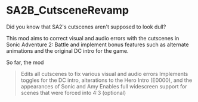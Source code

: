 # SA2B_CutsceneRevamp
Did you know that SA2's cutscenes aren't supposed to look dull?

This mod aims to correct visual and audio errors with the cutscenes in Sonic Adventure 2: Battle and implement bonus features such as alternate animations and the original DC intro for the game.

So far, the mod
>Edits all cutscenes to fix various visual and audio errors
>Implements toggles for the DC intro, alterations to the Hero Intro (E0000), and the appearances of Sonic and Amy
>Enables full widescreen support for scenes that were forced into 4:3 (optional)
